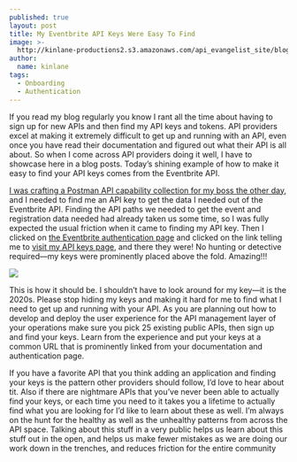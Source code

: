```yaml
---
published: true
layout: post
title: My Eventbrite API Keys Were Easy To Find
image: >-
  http://kinlane-productions2.s3.amazonaws.com/api_evangelist_site/blog/event_brite_api_key.png
author:
  name: kinlane
tags:
  - Onboarding
  - Authentication
---
```

If you read my blog regularly you know I rant all the time about having to sign up for new APIs and then find my API keys and tokens. API providers excel at making it extremely difficult to get up and running with an API, even once you have read their documentation and figured out what their API is all about. So when I come across API providers doing it well, I have to showcase here in a blog posts. Today’s shining example of how to make it easy to find your API keys comes from the Eventbrite API.

[I was crafting a Postman API capability collection for my boss the other day](http://apievangelist.com/2020/01/15/eventbrite-events-with-order-count-and-capacity-using-the-api/), and I needed to find me an API key to get the data I needed out of the Eventbrite API. Finding the API paths we needed to get the event and registration data needed had already taken us some time, so I was fully expected the usual friction when it came to finding my API key. Then I clicked on [the Eventbrite authentication page](https://www.eventbrite.com/platform/api#/introduction/authentication) [](https://www.eventbrite.com/platform/api#/introduction/authentication)and clicked on the link telling me to [visit my API keys page](https://www.eventbrite.com/platform/api-keys), and there they were! No hunting or detective required—my keys were prominently placed above the fold. Amazing!!! 

![](http://kinlane-productions2.s3.amazonaws.com/api_evangelist_site/blog/event_brite_api_key.png)

This is how it should be. I shouldn’t have to look around for my key—it is the 2020s. Please stop hiding my keys and making it hard for me to find what I need to get up and running with your API. As you are planning out how to develop and deploy the user experience for the API management layer of your operations make sure you pick 25 existing public APIs, then sign up and find your keys. Learn from the experience and put your keys at a common URL that is prominently linked from your documentation and authentication page.

If you have a favorite API that you think adding an application and finding your keys is the pattern other providers should follow, I’d love to hear about tit. Also if there are nightmare APIs that you’ve never been able to actually find your keys, or each time you need to it takes you a lifetime to actually find what you are looking for I’d like to learn about these as well. I’m always on the hunt for the healthy as well as the unhealthy patterns from across the API space. Talking about this stuff in a very public helps us learn about this stuff out in the open, and helps us make fewer mistakes as we are doing our work down in the trenches, and reduces friction for the entire community